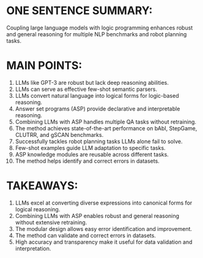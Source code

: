 # ONE SENTENCE SUMMARY:
Coupling large language models with logic programming enhances robust and general reasoning for multiple NLP benchmarks and robot planning tasks.

# MAIN POINTS:
1. LLMs like GPT-3 are robust but lack deep reasoning abilities.
2. LLMs can serve as effective few-shot semantic parsers.
3. LLMs convert natural language into logical forms for logic-based reasoning.
4. Answer set programs (ASP) provide declarative and interpretable reasoning.
5. Combining LLMs with ASP handles multiple QA tasks without retraining.
6. The method achieves state-of-the-art performance on bAbI, StepGame, CLUTRR, and gSCAN benchmarks.
7. Successfully tackles robot planning tasks LLMs alone fail to solve.
8. Few-shot examples guide LLM adaptation to specific tasks.
9. ASP knowledge modules are reusable across different tasks.
10. The method helps identify and correct errors in datasets.

# TAKEAWAYS:
1. LLMs excel at converting diverse expressions into canonical forms for logical reasoning.
2. Combining LLMs with ASP enables robust and general reasoning without extensive retraining.
3. The modular design allows easy error identification and improvement.
4. The method can validate and correct errors in datasets.
5. High accuracy and transparency make it useful for data validation and interpretation.
